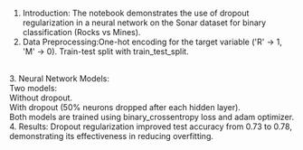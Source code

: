 1. Introduction: The notebook demonstrates the use of dropout regularization in a neural network on the Sonar dataset for binary classification (Rocks vs Mines).
2. Data Preprocessing:One-hot encoding for the target variable ('R' → 1, 'M' → 0). Train-test split with train_test_split.
<br>
3. Neural Network Models:
<br>
Two models:
<br>
Without dropout.
<br>
With dropout (50% neurons dropped after each hidden layer).
<br>
Both models are trained using binary_crossentropy loss and adam optimizer.
4. Results: Dropout regularization improved test accuracy from 0.73 to 0.78, demonstrating its effectiveness in reducing overfitting.
